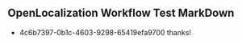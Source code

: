 ## OpenLocalization Workflow Test MarkDown
* 4c6b7397-0b1c-4603-9298-65419efa9700 thanks!

<!--HONumber=Jul16_HO4-->


